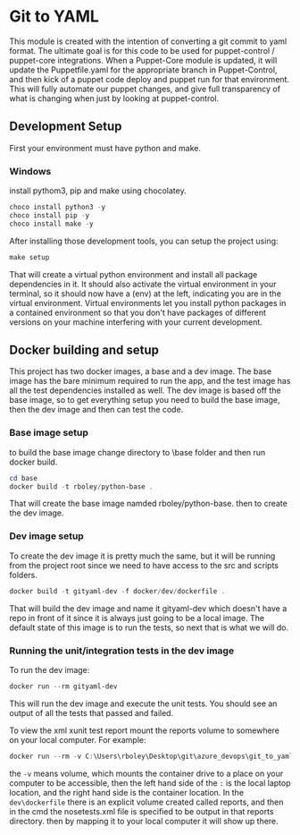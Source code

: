 # Git to YAML

This module is created with the intention of converting a git commit to yaml format. The ultimate goal is for this code to be used for puppet-control / puppet-core integrations. When a Puppet-Core module is updated, it will update the Puppetfile.yaml for the appropriate branch in Puppet-Control, and then kick of a puppet code deploy and puppet run for that environment. This will fully automate our puppet changes, and give full transparency of what is changing when just by looking at puppet-control.

## Development Setup

First your environment must have python and make.

### Windows

install pythom3, pip and make using chocolatey.

``` powershell
choco install python3 -y
choco install pip -y
choco install make -y
```

After installing those development tools, you can setup the project using:

``` powershell
make setup
```

That will create a virtual python environment and install all package dependencies in it. It should also activate the virtual environment in your terminal, so it should now have a (env) at the left, indicating you are in the virtual environment. Virtual environments let you install python packages in a contained environment so that you don't have packages of different versions on your machine interfering with your current development.

## Docker building and setup

This project has two docker images, a base and a dev image. The base image has the bare minimum required to run the app, and the test image has all the test dependencies installed as well. The dev image is based off the base image, so to get everything setup you need to build the base image, then the dev image and then can test the code.

### Base image setup

to build the base image change directory to \base folder and then run docker build.

``` powershell
cd base
docker build -t rboley/python-base .
```

That will create the base image namded rboley/python-base. then to create the dev image.

### Dev image setup

To create the dev image it is pretty much the same, but it will be running from the project root since we need to have access to the src and scripts folders.

``` powershell
docker build -t gityaml-dev -f docker/dev/dockerfile .
```

That will build the dev image and name it gityaml-dev which doesn't have a repo in front of it since it is always just going to be a local image. The default state of this image is to run the tests, so next that is what we will do.

### Running the unit/integration tests in the dev image

To run the dev image:

``` powershell
docker run --rm gityaml-dev
```

This will run the dev image and execute the unit tests. You should see an output of all the tests that passed and failed.

To view the xml xunit test report mount the reports volume to somewhere on your local computer. For example:

``` powershell
docker run --rm -v C:\Users\rboley\Desktop\git\azure_devops\git_to_yaml\reports:/reports gityaml-dev
```

the `-v` means volume, which mounts the container drive to a place on your computer to be accessible, then the left hand side of the `:` is the local laptop location, and the right hand side is the container location. In the `dev\dockerfile` there is an explicit volume created called reports, and then in the cmd the nosetests.xml file is specified to be output in that reports directory. then by mapping it to your local computer it will show up there.